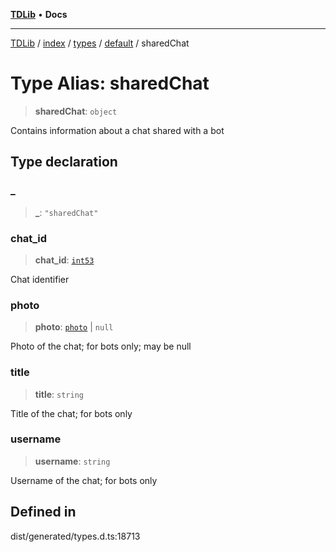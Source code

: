 [**TDLib**](../../../../../../README.md) • **Docs**

***

[TDLib](../../../../../../modules.md) / [index](../../../../../README.md) / [types](../../../README.md) / [default](../README.md) / sharedChat

# Type Alias: sharedChat

> **sharedChat**: `object`

Contains information about a chat shared with a bot

## Type declaration

### \_

> **\_**: `"sharedChat"`

### chat\_id

> **chat\_id**: [`int53`](int53-1.md)

Chat identifier

### photo

> **photo**: [`photo`](photo-1.md) \| `null`

Photo of the chat; for bots only; may be null

### title

> **title**: `string`

Title of the chat; for bots only

### username

> **username**: `string`

Username of the chat; for bots only

## Defined in

dist/generated/types.d.ts:18713
